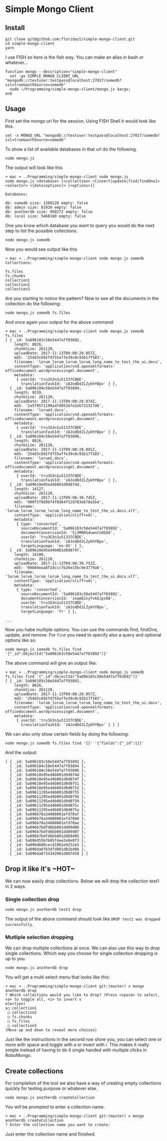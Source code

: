 # Simple Mongo Client

## Install

```
git clone git@github.com:floridait/simple-mongo-client.git
cd simple-mongo-client
yarn
```

I use FISH so here is the fish way. You can make an alias in bash or whatever...

```
function mongo --description="simple-mongo-client"
  set -gx SIMPLE_MONGO_CLIENT_URL "mongodb://testuser:testpass@localhost:27017/somedb?ssl=true&authSource=somedb"
  node ~/Programming/simple-mongo-client/mongo.js $argv;
end
```

## Usage

First set the mongo url for the session. Using FISH Shell it would look like this.

```
set -x MONGO_URL "mongodb://testuser:testpass@localhost:27017/somedb?ssl=true&authSource=somedb"
```

To show a list of available databases in that url do the following.

```
node mongo.js
```

The output will look like this

```
➜ mac ➜ ..Programming/simple-mongo-client node mongo.js
node mongo.js <database> [<collection> <[insert|update|find|findOne]> <selector> <[data|options]> [<options>]]

Databases:

db: somedb size: 1200128 empty: false
db: admin size: 81920 empty: false
db: anotherdb size: 950272 empty: false
db: local size: 5468160 empty: false
```

One you know which database you want to query you would do the next step to list the possible collections.

```
node mongo.js somedb
```

Now you would see output like this

```
➜ mac ➜ ..Programming/simple-mongo-client node mongo.js somedb
Collections:

fs.files
fs.chunks
collection1
collection2
collection3
```

Are you starting to notice the pattern? Now to see all the documents in the collection do the following:

```
node mongo.js somedb fs.files
```

And once again your output for the above command:

```
➜ mac ➜ ..Programming/simple-mongo-client node mongo.js somedb fs.files
[ { _id: 5a096103c58e5447a7f03892,
    length: 8826,
    chunkSize: 261120,
    uploadDate: 2017-11-13T09:08:20.057Z,
    md5: '254d3c692fd755affe39c0c91b17f583',
    filename: 'lorum_lorum_lorum_lorum_long_name_to_test_the_ui.docx',
    contentType: 'application/vnd.openxmlformats-officedocument.wordprocessingml.document',
    metadata:
     { userId: 'tru3G3n1u51337C0DE',
       translationTaskId: 'zAJodDdJLZykhYBpv' } },
  { _id: 5a096104c58e5447a7f03894,
    length: 9239,
    chunkSize: 261120,
    uploadDate: 2017-11-13T09:08:20.074Z,
    md5: '2a5f9571198adfd052bfe2eb731527d6',
    filename: 'lorum3.docx',
    contentType: 'application/vnd.openxmlformats-officedocument.wordprocessingml.document',
    metadata:
     { userId: 'tru3G3n1u51337C0DE',
       translationTaskId: 'zAJodDdJLZykhYBpv' } },
  { _id: 5a096104c58e5447a7f03896,
    length: 8826,
    chunkSize: 261120,
    uploadDate: 2017-11-13T09:08:20.091Z,
    md5: '254d3c692fd755affe39c0c91b17f583',
    filename: 'lorum2.docx',
    contentType: 'application/vnd.openxmlformats-officedocument.wordprocessingml.document',
    metadata:
     { userId: 'tru3G3n1u51337C0DE',
       translationTaskId: 'zAJodDdJLZykhYBpv' } },
  { _id: 5a09610e95ed4b001d9d074d,
    length: 14127,
    chunkSize: 261120,
    uploadDate: 2017-11-13T09:08:30.745Z,
    md5: '900f5f9d9bf4f8d64f52d783eb78a5b4',
    filename: 'lorum_lorum_lorum_lorum_long_name_to_test_the_ui.docx.xlf',
    contentType: 'application/xliff+xml',
    metadata:
     { type: 'converted',
       sourceDocumentId: '5a096103c58e5447a7f03892',
       documentConversionId: 'Sj3M6RGduwnCn9SDd',
       userId: 'tru3G3n1u51337C0DE',
       translationTaskId: 'zAJodDdJLZykhYBpv',
       targetLanguage: 'en-US' } },
  { _id: 5a09610e95ed4b001d9d074f,
    length: 14100,
    chunkSize: 261120,
    uploadDate: 2017-11-13T09:08:30.753Z,
    md5: '00b04eaa8f2dcccfb26e15bc9e3779a6',
    filename: 'lorum_lorum_lorum_lorum_long_name_to_test_the_ui.docx.xlf',
    contentType: 'application/xliff+xml',
    metadata:
     { type: 'converted',
       sourceDocumentId: '5a096103c58e5447a7f03892',
       documentConversionId: 'inqmE2zyTvkEJpsD8',
       userId: 'tru3G3n1u51337C0DE',
       translationTaskId: 'zAJodDdJLZykhYBpv',
       targetLanguage: 'fr' } },

...
```

Now you habe multiple options. You can use the commands find, findOne, update, and remove. For `find` you need to specify also a query and optional options like so:

```
node mongo.js somedb fs.files find '{"_id":ObjectId("5a096103c58e5447a7f03892")}'
```

The above command will give an output like:

```
➜ mac ➜ ..Programming/simple-mongo-client node mongo.js somedb fs.files find '{"_id":ObjectId("5a096103c58e5447a7f03892")}'
[ { _id: 5a096103c58e5447a7f03892,
    length: 8826,
    chunkSize: 261120,
    uploadDate: 2017-11-13T09:08:20.057Z,
    md5: '254d3c692fd755affe39c0c91b17f583',
    filename: 'lorum_lorum_lorum_lorum_long_name_to_test_the_ui.docx',
    contentType: 'application/vnd.openxmlformats-officedocument.wordprocessingml.document',
    metadata:
     { userId: 'tru3G3n1u51337C0DE',
       translationTaskId: 'zAJodDdJLZykhYBpv' } } ]
```

We can also only show certain fields by doing the following:

```
node mongo.js somedb fs.files find '{}' '{"fields":{"_id":1}}'
```

And the output:

```
[ { _id: 5a096103c58e5447a7f03892 },
  { _id: 5a096104c58e5447a7f03894 },
  { _id: 5a096104c58e5447a7f03896 },
  { _id: 5a09610e95ed4b001d9d074d },
  { _id: 5a09610e95ed4b001d9d074f },
  { _id: 5a09610e95ed4b001d9d0751 },
  { _id: 5a09610e95ed4b001d9d0752 },
  { _id: 5a09611295ed4b001d9d0755 },
  { _id: 5a09611295ed4b001d9d0756 },
  { _id: 5a09611295ed4b001d9d0759 },
  { _id: 5a09611295ed4b001d9d075c },
  { _id: 5a09611295ed4b001d9d075a },
  { _id: 5a096b78a34088001efd70af },
  { _id: 5a096b78a34088001efd70b0 },
  { _id: 5a096b78a34088001efd70ae },
  { _id: 5a096b7bdfd6bb001dd89d06 },
  { _id: 5a096b7bdfd6bb001dd89d07 },
  { _id: 5a096b7bdfd6bb001dd89d05 },
  { _id: 5a096d55bf685f4ee2e8e0f3 },
  { _id: 5a096d600cecd1001e9252e5 },
  { _id: 5a096da6f63dfd001d81bd0b },
  { _id: 5a096da8734342001d987458 } ]
```


## Drop it like it's ~HOT~

We can now easily drop collections. Below we will drop the collection test1 in 2 ways.

### Single collection drop


```
node mongo.js anotherdb test1 drop
```

The output of the above command should look like `DROP test1 was dropped successfully`.

### Mutliple selection dropping

We can drop multiple collections at once. We can also use this way to drop single collections. Which way you choose for single collection dropping is up to you.

```
node mongo.js anotherdb drop
```

You will get a multi select menu that looks like this:

```
➜ mac ➜ ..Programming/simple-mongo-client git:(master) ✗ mongo anotherdb drop
? Which collections would you like to drop? (Press <space> to select, <a> to toggle all, <i> to invert s
election)
❯◯ collection1
 ◯ collection2
 ◯ fs.chunks
 ◯ fs.files
 ◯ collection3
(Move up and down to reveal more choices)
```

Just like the instructions in the second row show you, you can select one or more with space and toggle with a or invert with i. This makes it really simple instead of having to do it single handed with multiple clicks in RoboMongo.


## Create collections

For completion of the tool we also have a way of creating empty collections quickly for testing purpose or whatever else.

```
node mongo.js anotherdb createCollection
```

You will be prompted to enter a collection name.

```
➜ mac ➜ ..Programming/simple-mongo-client git:(master) ✗ mongo anotherdb createCollection
? Enter the collection name you want to create:
```

Just enter the collection name and finished.
